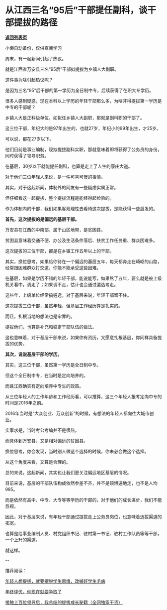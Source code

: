 # 从江西三名“95后”干部提任副科，谈干部提拔的路径

[**返回列表页**](/gzh/费曼的小茶馆)

小懒自动备份，仅供查阅学习

周末，有一起新闻引起了热议。

就是江西省万安县三名“95后”干部拟提拔为乡镇人大副职。

这件事为啥引起热议呢？  

是因为三名“95”后干部的第一学历为全日制中专，后续获得了在职大专学历。  

很多人感到疑惑，现在本科以上学历的年轻干部那么多，为啥非得提拔第一学历是中专的干部呢？  

乡镇人大是正科级单位，如拟任乡镇人大副职，那就是副科职的干部了。

这三位干部，年纪大的是97年出生的，也就27岁，年纪小的99年出生，才25岁。

可以说，都在27岁以下。  

他们目前是事业编制，现拟提拔副科实职，那就意味着即将获得了公务员的身份，同时获得了领导职务。

在基层，30岁以下就能提任副科，也算是走上了人生的康庄大道。

对于他们三位年轻人来说，是一件可喜可贺的事情。  

其实，对于这起新闻，体制外的网友有一些疑虑实属正常。

但仔细看这一起提拔，整个提拔流程是能经得起检验的。

作为体制内的干部，我们如果客观理性去看待这次提拔，是能获得一些启发的。

**首先，这次提拔的是偏远的基层干部。**

万安县在江西的中南部，属于山区地带，是贫困县。

贫困县意味着交通不便、办公及生活条件落后、扶贫工作任务重、群众困难多。  

这次提拔的三位干部，都是在乡镇工作五年以上的干部。  

其实，换位思考，如果给你待在一个偏远的基层五年，每天都奔走在崎岖的山路，经常跟困难群众打交道，你能不能承受这些困难。  

在基层，如果是学历不错的年轻干部，能说能写，如果熬了五年，要么就是被上级机关看中，调走了；如果调不走，估计也会通过遴选考走。

这些年，上级单位经常搞遴选，对于基层来说，年轻干部留不住。  

这次提拔三位干部，虽然年轻，但基层工作经历算是扎实的。

而且，扎根当地的想法也是牢靠的。  

提拔他们，也算是补充和稳定干部队伍的做法。  

这也意味着，对于基层干部来说，如果你有资历，又愿意扎根基层，你同样具备提拔的优势。  

**其次，说说基层干部的学历。**  

其实，这三位干部，虽然第一学历是全日制中专。  

但这个全日制中专，在当时是定向培养的。

而且江西确实有定向培养中专生的政策。

从三位年轻人的工作年龄和工作经历看，可以推算，这三个年轻人报考定向中专的时间是2016年之前。  

2016年当时是“大众创业、万众创新”的时候，有想法的年轻人都向往大城市创业。

实事求是，当时考公考编并不是很热。  

而具体到万安县，又是相对偏远的贫困县。  

换位思考，你会发现，当时别人做这个选择的时候，你未必会做这个选择。  

从这个角度来看，又算是合理的。  

总的来说，这起新闻，其实也让我们更关注偏远地区基层的情况。  

目前来说，基层的干部队伍构成依然参差不齐，并不是硕博遍地走，也不是人均985。

而是依然有高中、中专、大专等等学历的干部的，对于他们的成长进步，我们不能忽视。

因此，对于基层来说，有年轻干部通过提拔走上公务员岗位，也意味着选拔渠道的拓宽。  

也算是给事业编制人员、村党组织书记、驻村第一书记、驻村工作队员等等干部，一个上升的渠道。

就这样。

\--

推荐阅读：  

[年轻人想提拔，就要摆脱学生思维，改掉好学生毛病](http://mp.weixin.qq.com/s?__biz=Mzk0MzcyOTA5Ng==&mid=2247488462&idx=2&sn=89dc56af0d0e79e0a86e406a9bea95f0&chksm=c32e2369f459aa7fc935d1eef4604ed580ded6e2283d112874c901e4f9ea0150dbd5a800e70e&scene=21#wechat_redirect)  

[年终评优，你现在就要争取了](http://mp.weixin.qq.com/s?__biz=Mzk0MzcyOTA5Ng==&mid=2247488451&idx=1&sn=586dde1b994cca8f6a544c899ecd27e5&chksm=c32e2364f459aa72386cd4eda606262a6ee6b7abbd5537c8c547ca319d50c4089f6fcd602f82&scene=21#wechat_redirect)  

[接触上百位领导后，我总结的提拔成长秘籍（全网独家干货）](http://mp.weixin.qq.com/s?__biz=Mzk0MzcyOTA5Ng==&mid=2247488424&idx=1&sn=27386b79c34691e800fc5b494565eace&chksm=c32e230ff459aa194560d9e73ea5f233ad923740a4b31a6fab0f85d4314368df4c20bbfe131c&scene=21#wechat_redirect)

